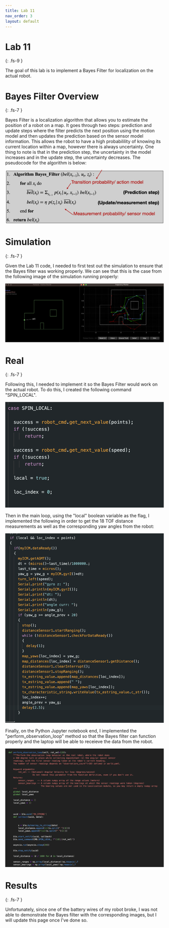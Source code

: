 ```yaml
---
title: Lab 11
nav_order: 3
layout: default
---
```


# Lab 11
{: .fs-9 }

The goal of this lab is to implement a Bayes Filter for localization on the actual robot.

# Bayes Filter Overview
{: .fs-7 }

Bayes Filter is a localization algorithm that allows you to estimate the position of a robot on a map. It goes through two steps: prediction and update steps where the filter predicts the next position using the motion model and then updates the prediction based on the sensor model information. This allows the robot to have a high probabilility of knowing its current location within a map, however there is always uncertainty. One thing to note is that in the prediction step, the uncertainty in the model increases and in the update step, the uncertainty decreases. The pseudocode for the algorithm is below:

![](lab10pics/bayes.png)

# Simulation
{: .fs-7 }

Given the Lab 11 code, I needed to first test out the simulation to ensure that the Bayes filter was working properly. We can see that this is the case from the following image of the simulation running properly:

![](lab11pics/sim.png)

# Real
{: .fs-7 }

Following this, I needed to implement it so the Bayes Filter would work on the actual robot. To do this, I created the following command "SPIN_LOCAL". 

![](lab11pics/command.png)

Then in the main loop, using the "local" boolean variable as the flag, I implemented the following in order to get the 18 TOF distance measurements as well as the corresponding yaw angles from the robot:

![](lab11pics/loop.png)

Finally, on the Python Jupyter notebook end, I implemented the "perform_observation_loop" method so that the Bayes filter can function properly and the laptop will be able to receieve the data from the robot.

![](lab11pics/ble.png)

# Results
{: .fs-7 }

Unfortunately, since one of the battery wires of my robot broke, I was not able to demonstrate the Bayes filter with the corresponding images, but I will update this page once I've done so.

